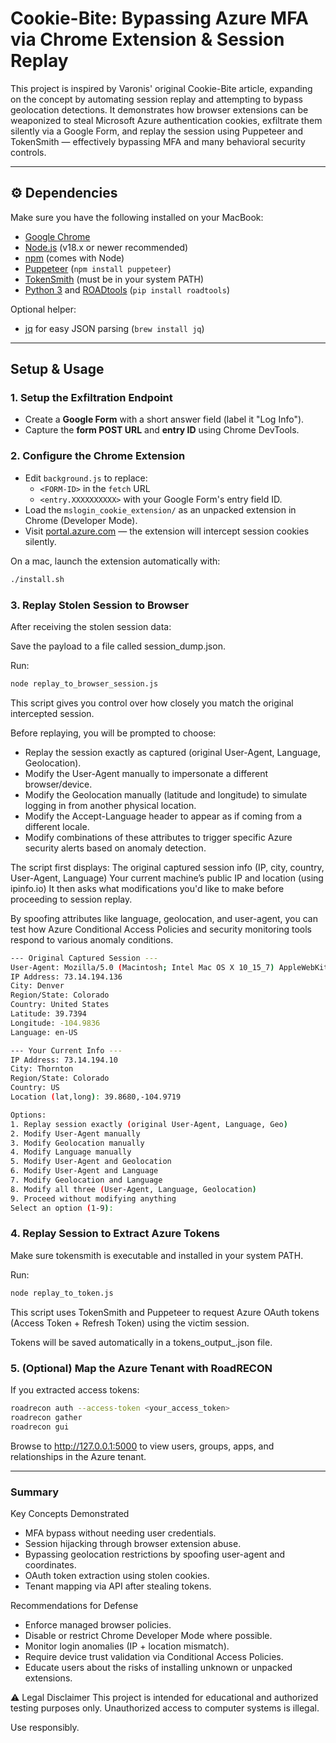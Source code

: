 # Cookie-Bite: Bypassing Azure MFA via Chrome Extension & Session Replay

This project is inspired by Varonis' original Cookie-Bite article, expanding on the concept by automating session replay and attempting to bypass geolocation detections. It demonstrates how browser extensions can be weaponized to steal Microsoft Azure authentication cookies, exfiltrate them silently via a Google Form, and replay the session using Puppeteer and TokenSmith — effectively bypassing MFA and many behavioral security controls.

---

## ⚙️ Dependencies

Make sure you have the following installed on your MacBook:

- [Google Chrome](https://www.google.com/chrome/)
- [Node.js](https://nodejs.org/) (v18.x or newer recommended)
- [npm](https://www.npmjs.com/) (comes with Node)
- [Puppeteer](https://pptr.dev/) (`npm install puppeteer`)
- [TokenSmith](https://github.com/gladstomychaos/tokensmith) (must be in your system PATH)
- [Python 3](https://www.python.org/) and [ROADtools](https://github.com/dirkjanm/ROADtools) (`pip install roadtools`)

Optional helper:
- [jq](https://stedolan.github.io/jq/) for easy JSON parsing (`brew install jq`)

---

## Setup & Usage

### 1. Setup the Exfiltration Endpoint

- Create a **Google Form** with a short answer field (label it "Log Info").
- Capture the **form POST URL** and **entry ID** using Chrome DevTools.

### 2. Configure the Chrome Extension

- Edit `background.js` to replace:
  - `<FORM-ID>` in the `fetch` URL
  - `<entry.XXXXXXXXXX>` with your Google Form's entry field ID.
- Load the `mslogin_cookie_extension/` as an unpacked extension in Chrome (Developer Mode).
- Visit [portal.azure.com](https://portal.azure.com) — the extension will intercept session cookies silently.

On a mac, launch the extension automatically with:

```bash
./install.sh
```

### 3. Replay Stolen Session to Browser
After receiving the stolen session data:

Save the payload to a file called session_dump.json.

Run:
```bash
node replay_to_browser_session.js
```
This script gives you control over how closely you match the original intercepted session.

Before replaying, you will be prompted to choose:
- Replay the session exactly as captured (original User-Agent, Language, Geolocation).
- Modify the User-Agent manually to impersonate a different browser/device.
- Modify the Geolocation manually (latitude and longitude) to simulate logging in from another physical location.
- Modify the Accept-Language header to appear as if coming from a different locale.
- Modify combinations of these attributes to trigger specific Azure security alerts based on anomaly detection.

The script first displays:
The original captured session info (IP, city, country, User-Agent, Language)
Your current machine’s public IP and location (using ipinfo.io)
It then asks what modifications you'd like to make before proceeding to session replay.

By spoofing attributes like language, geolocation, and user-agent, you can test how Azure Conditional Access Policies and security monitoring tools respond to various anomaly conditions.

```bash
--- Original Captured Session ---
User-Agent: Mozilla/5.0 (Macintosh; Intel Mac OS X 10_15_7) AppleWebKit/537.36 (KHTML, like Gecko) Chrome/135.0.0.0 Safari/537.36
IP Address: 73.14.194.136
City: Denver
Region/State: Colorado
Country: United States
Latitude: 39.7394
Longitude: -104.9836
Language: en-US

--- Your Current Info ---
IP Address: 73.14.194.10
City: Thornton
Region/State: Colorado
Country: US
Location (lat,long): 39.8680,-104.9719

Options:
1. Replay session exactly (original User-Agent, Language, Geo)
2. Modify User-Agent manually
3. Modify Geolocation manually
4. Modify Language manually
5. Modify User-Agent and Geolocation
6. Modify User-Agent and Language
7. Modify Geolocation and Language
8. Modify all three (User-Agent, Language, Geolocation)
9. Proceed without modifying anything
Select an option (1-9):
```

### 4. Replay Session to Extract Azure Tokens
Make sure tokensmith is executable and installed in your system PATH.

Run:
``` bash
node replay_to_token.js
```
This script uses TokenSmith and Puppeteer to request Azure OAuth tokens (Access Token + Refresh Token) using the victim session.

Tokens will be saved automatically in a tokens_output_<timestamp>.json file.

### 5. (Optional) Map the Azure Tenant with RoadRECON
If you extracted access tokens:
``` bash
roadrecon auth --access-token <your_access_token>
roadrecon gather
roadrecon gui
```
Browse to http://127.0.0.1:5000 to view users, groups, apps, and relationships in the Azure tenant.

--- 

### Summary
Key Concepts Demonstrated
- MFA bypass without needing user credentials.
- Session hijacking through browser extension abuse.
- Bypassing geolocation restrictions by spoofing user-agent and coordinates.
- OAuth token extraction using stolen cookies.
- Tenant mapping via API after stealing tokens.

Recommendations for Defense
- Enforce managed browser policies.
- Disable or restrict Chrome Developer Mode where possible.
- Monitor login anomalies (IP + location mismatch).
- Require device trust validation via Conditional Access Policies.
- Educate users about the risks of installing unknown or unpacked extensions.

⚠️ Legal Disclaimer
This project is intended for educational and authorized testing purposes only.
Unauthorized access to computer systems is illegal.

Use responsibly.
